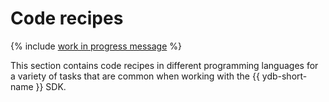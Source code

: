 # Code recipes

{% include [work in progress message](addition.md) %}

This section contains code recipes in different programming languages for a variety of tasks that are common when working with the {{ ydb-short-name }} SDK.

